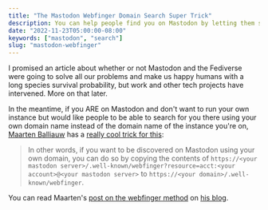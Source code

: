 ```yaml
---
title: "The Mastodon Webfinger Domain Search Super Trick"
description: You can help people find you on Mastodon by letting them search for your own domain name, regardless of what Mastodon instance you're on.
date: "2022-11-23T05:00:00-08:00"
keywords: ["mastodon", "search"]
slug: "mastodon-webfinger"
---
```


I promised an article about whether or not Mastodon and the Fediverse were going to solve all our problems and make us happy humans with a long species survival probability, but work and other tech projects have intervened. More on that later.

In the meantime, if you ARE on Mastodon and don't want to run your own instance but would like people to be able to search for you there using your own domain name instead of the domain name of the instance you're on, [Maarten Balliauw](https://mastodon.online/@maartenballiauw) has a [really cool trick for this](https://blog.maartenballiauw.be/post/2022/11/05/mastodon-own-donain-without-hosting-server.html):

> In other words, if you want to be discovered on Mastodon using your own domain, you can do so by copying the contents of `https://<your mastodon server>/.well-known/webfinger?resource=acct:<your account>@<your mastodon server>` to `https://<your domain>/.well-known/webfinger`.

You can read Maarten's [post on the webfinger method](https://blog.maartenballiauw.be/post/2022/11/05/mastodon-own-donain-without-hosting-server.html) on [his blog](https://blog.maartenballiauw.be).
